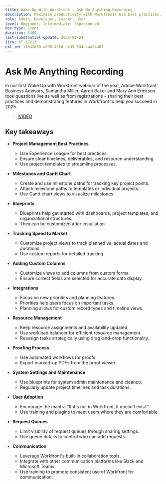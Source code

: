 ```yaml
---
title: Wake Up With Workfront - Ask Me Anything Recording
description: Maximize productivity with Workfront! Use best practices, milestones, blueprints, and integrations. Manage resources, proofing, and system settings. Encourage user adoption and streamline communication.
role: Admin, Developer, Leader, User
level: Beginner, Intermediate, Experienced
doc-type: Event
duration: 3404
last-substantial-update: 2025-01-24
jira: KT-17213
exl-id: 11842d50-a898-4326-be35-634ecaa94487
---
```

# Ask Me Anything Recording

In our first Wake Up with Workfront webinar of the year, Adobe Workfront Business Advisors, Samantha Miller, Aaron Baker and Mary Ann Erickson took questions live as well as from registrations - sharing their best practices and demonstrating features in Workfront to help you succeed in 2025.

>[!VIDEO](https://video.tv.adobe.com/v/3443085/?learn=on&enablevpops)

## Key takeaways

* **Project Management Best Practices**

  * Use Experience League for best practices.
  * Ensure clear timelines, deliverables, and resource understanding.
  * Use project templates to streamline processes.

* **Milestones and Gantt Chart**

  * Create and use milestone paths for tracking key project points.
  * Attach milestone paths to templates or individual projects.
  * Use Gantt chart views to visualize milestones.

* **Blueprints**

  * Blueprints help get started with dashboards, project templates, and organizational structures.
  * They can be customized after installation.

* **Tracking Speed to Market**

  * Customize project views to track planned vs. actual dates and durations.
  * Use custom reports for detailed tracking.

* **Adding Custom Columns**

  * Customize views to add columns from custom forms.
  * Ensure correct fields are selected for accurate data display.

* **Integrations**

  * Focus on new priorities and planning features.
  * Priorities help users focus on important tasks.
  * Planning allows for custom record types and timeline views.

* **Resource Management**

  * Keep resource assignments and availability updated.
  * Use workload balancer for efficient resource management.
  * Reassign tasks strategically using drag-and-drop functionality.

* **Proofing Process**

  * Use automated workflows for proofs.
  * Export marked-up PDFs from the proof viewer.

* **System Settings and Maintenance**

  * Use blueprints for system admin maintenance and cleanup.
  * Regularly update project timelines and task durations.

* **User Adoption**

  * Encourage the mantra "If it's not in Workfront, it doesn't exist."
  * Use training and plugins to meet users where they are comfortable.

* **Request Queues**

  * Limit visibility of request queues through sharing settings.
  * Use queue details to control who can add requests.

* **Communication**

  * Leverage Workfront's built-in collaboration tools.
  * Integrate with other communication platforms like Slack and Microsoft Teams.
  * Use training to promote consistent use of Workfront for communication.
